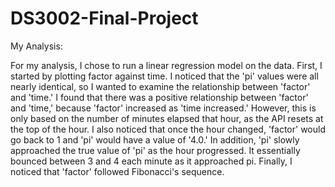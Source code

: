 # DS3002-Final-Project

My Analysis:

For my analysis, I chose to run a linear regression model on the data. First, I started by plotting factor against time.
I noticed that the 'pi' values were all nearly identical, so I wanted to examine the relationship between 'factor' and 'time.'
I found that there was a positive relationship between 'factor' and 'time,' because 'factor' increased as 'time increased.'
However, this is only based on the number of minutes elapsed that hour, as the API resets at the top of the hour.
I also noticed that once the hour changed,  'factor' would go back to 1 and 'pi' would have a value of '4.0.'
In addition, 'pi' slowly approached the true value of 'pi' as the hour progressed. It essentially bounced between 3 and 4 each minute as it approached pi.
Finally, I noticed that 'factor' followed Fibonacci's sequence.
